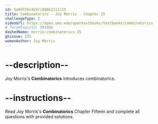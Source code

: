 ```yaml
---
id: 5a9d726c424fi9d0k2111115
title: Combinatorics - Joy Morris - Chapter 15
challengeType: 2
videoUrl: https://open.umn.edu/opentextbooks/textbooks/combinatorics
# forumTopicId: 301086
dashedName: morris-combinatorics-15
ghissue: 155
womenAuthor: Joy Morris 
---
```


# --description--

Joy Morris's __Combinatorics__ introduces combinatorics.

# --instructions--

Read Joy Morris's __Combinatorics__ Chapter Fifteen and complete all questions with provided solutions.